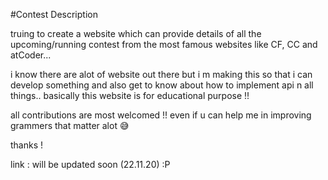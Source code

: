 #Contest Description

truing to create a website which can provide details of all the upcoming/running contest from the most famous websites like CF, CC and atCoder...

i know there are alot of website out there but i m making this so that i can develop something and also get to know about how to implement api n all things.. basically this website is for educational purpose !!


all contributions are most welcomed !! even if u can help me in improving grammers that matter alot 😅️

thanks !

link : will be updated soon (22.11.20) :P